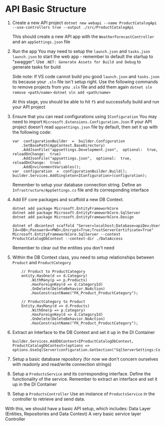 # API Basic Structure

1. Create a new API project
`dotnet new webapi --name ProductCatalogApi --use-controllers true --output ./src/ProductCatalogApi`

	This should create a new API app with the `WeatherForecastController` and an `appSettings.json` file

2. Run the app
You may need to setup the `launch.json` and `tasks.json`
`launch.json` to start the web app - remember to default the startup to "swagger".
Use `.NET: Generate Assets for Build and Debug` to generate tasks for build

	Side note: If VS code cannot build you good `launch.json` and `tasks.json` its because your `.sln` file isn't setup right. Use the following commands to remove projects from you `.sln` file and add them again
	`dotnet sln remove <path/name>`
	`dotnet sln add <path/name>`

	At this stage, you should be able to hit `f5` and successfully build and run your API project

3. Ensure that you can read configurations using `IConfiguration`
You may need to import `Microsoft.Extensions.Configuration.Json`
If your API project doesn't read `appsettings.json` file by default, then set it up with the following code:
	```
	var  configurationBuilder  =  builder.Configuration
		.SetBasePath(AppContext.BaseDirectory)
		.AddJsonFile("appsettings.Development.json",  optional:  true,  reloadOnChange:  true)
		.AddJsonFile("appsettings.json",  optional:  true,  reloadOnChange:  true)
		.AddEnvironmentVariables();
	var  configuration  =  configurationBuilder.Build();
	builder.Services.AddSingleton<IConfiguration>(configuration);
	```
	Remember to setup your database connection string.
	Define an `Infrastructure/AppSettings.cs` file and its corresponding interface
	
4. Add EF core packages and scaffold a new DB Context.
	```
	dotnet add package Microsoft.EntityFrameworkCore
	dotnet add package Microsoft.EntityFrameworkCore.SqlServer
	dotnet add package Microsoft.EntityFrameworkCore.Design

	dotnet ef dbcontext scaffold "Server=localhost;Database=apiDev;User Id=<DB>;Password=<PWD>;Encrypt=True;TrustServerCertificate=True" Microsoft.EntityFrameworkCore.SqlServer --context ProductCatalogDbContext --context-dir ./DataAccess
	```
	Remember to clear out the entities you don't need

5. Within the DB Context class, you need to setup relationships between `Product` and `ProductCategory`
	```	
		// Product to ProductCategory
		entity.HasOne(d => d.Category)
			.WithMany(p => p.Products)
			.HasForeignKey(d => d.CategoryId)
			.OnDelete(DeleteBehavior.NoAction)
			.HasConstraintName("FK_Product_ProductCategory");
			
		// ProductCategory to Product
		Entity.HasMany(d => d.Products)
			.WithOne(p => p.Category)
			.HasForeignKey(d => d.CategoryId)
			.OnDelete(DeleteBehavior.NoAction)
			.HasConstraintName("FK_Product_ProductCategory");
	```
6. Extract an Interface to the DB Context and set it up in the DI Container
	```
	builder.Services.AddDbContext<IProductCatalogDbContext, ProductCatalogDbContext>(options =>
	options.UseSqlServer(configuration.GetSection("SqlServerSettings:ConnectionString").Value));
	```
	
7. Setup a basic database repository (for now we don't concern ourselves with readonly and read/write connection strings)

8. Setup a `ProductsService` and its corresponding interface.
	Define the functionality of the service. Remember to extract an interface and set it up in the DI Container

9. Setup a `ProductsController` 
	Use an instance of `ProductsService` in the controller to retrieve and send data.

With this, we should have a basic API setup, which includes:
	Data Layer (Entities, Repositories and Data Context)
	A very basic service layer
	Controller 
